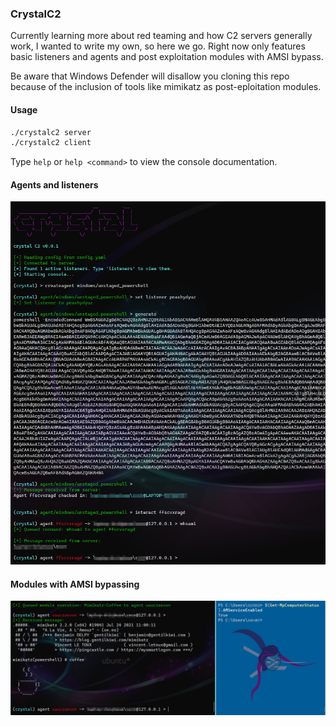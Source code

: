 ### CrystalC2

Currently learning more about red teaming and how C2 servers generally work, I wanted to write my own, so here we go.
Right now only features basic listeners and agents and post exploitation modules with AMSI bypass.

Be aware that Windows Defender will disallow you cloning this repo because of the inclusion of tools like mimikatz as post-eploitation modules.

#### Usage

```bash
./crystalc2 server
./crystalc2 client
```

Type `help` or `help <command>` to view the console documentation.

#### Agents and listeners
![](doc/createagent.PNG)

#### Modules with AMSI bypassing
![](doc/amsi.PNG)

